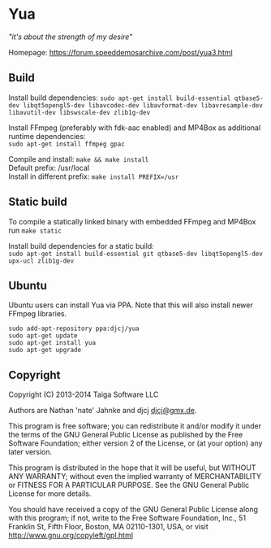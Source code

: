 Yua
===
*"it's about the strength of my desire"*

Homepage: https://forum.speeddemosarchive.com/post/yua3.html


Build
-----
Install build dependencies: `sudo apt-get install build-essential qtbase5-dev libqt5opengl5-dev libavcodec-dev libavformat-dev libavresample-dev libavutil-dev libswscale-dev zlib1g-dev`

Install FFmpeg (preferably with fdk-aac enabled) and MP4Box as additional runtime dependencies:<br>
`sudo apt-get install ffmpeg gpac`

Compile and install: `make && make install`<br>
Default prefix: /usr/local<br>
Install in different prefix: `make install PREFIX=/usr`


Static build
------------
To compile a statically linked binary with embedded FFmpeg and MP4Box run `make static`

Install build dependencies for a static build:<br>
`sudo apt-get install build-essential git qtbase5-dev libqt5opengl5-dev upx-ucl zlib1g-dev`


Ubuntu
------
Ubuntu users can install Yua via PPA.
Note that this will also install newer FFmpeg libraries.
```
sudo add-apt-repository ppa:djcj/yua
sudo apt-get update
sudo apt-get install yua
sudo apt-get upgrade
```


Copyright
---------
Copyright (C) 2013-2014 Taiga Software LLC

Authors are Nathan 'nate' Jahnke and djcj <djcj@gmx.de>.

This program is free software; you can redistribute it and/or modify
it under the terms of the GNU General Public License as published by
the Free Software Foundation; either version 2 of the License, or
(at your option) any later version.

This program is distributed in the hope that it will be useful,
but WITHOUT ANY WARRANTY; without even the implied warranty of
MERCHANTABILITY or FITNESS FOR A PARTICULAR PURPOSE. See the
GNU General Public License for more details.

You should have received a copy of the GNU General Public License along
with this program; if not, write to the Free Software Foundation, Inc.,
51 Franklin St, Fifth Floor, Boston, MA 02110-1301, USA, or visit
http://www.gnu.org/copyleft/gpl.html
